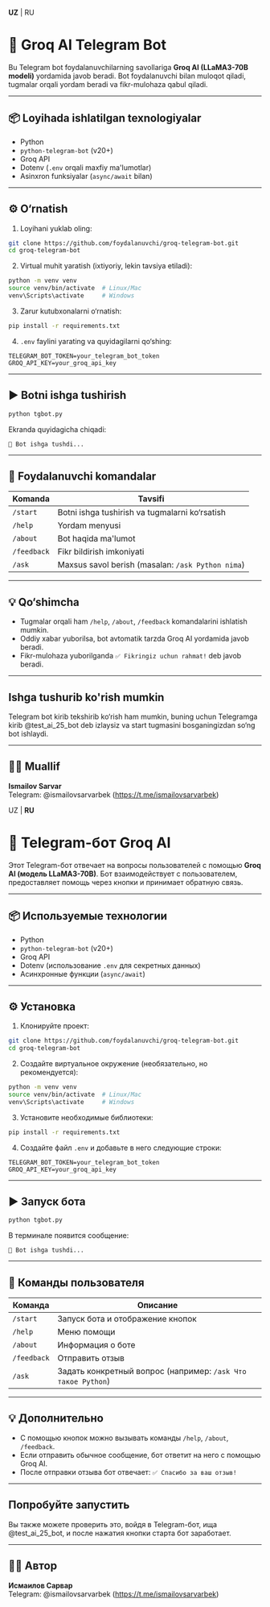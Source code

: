 **UZ** | RU
# 🤖 Groq AI Telegram Bot

Bu Telegram bot foydalanuvchilarning savollariga **Groq AI (LLaMA3-70B modeli)** yordamida javob beradi. Bot foydalanuvchi bilan muloqot qiladi, tugmalar orqali yordam beradi va fikr-mulohaza qabul qiladi.

---

## 📦 Loyihada ishlatilgan texnologiyalar

- Python
- `python-telegram-bot` (v20+)
- Groq API
- Dotenv (`.env` orqali maxfiy ma'lumotlar)
- Asinxron funksiyalar (`async/await` bilan)

---

## ⚙️ O‘rnatish

1. Loyihani yuklab oling:
```bash
git clone https://github.com/foydalanuvchi/groq-telegram-bot.git
cd groq-telegram-bot
```

2. Virtual muhit yaratish (ixtiyoriy, lekin tavsiya etiladi):
```bash
python -m venv venv
source venv/bin/activate  # Linux/Mac
venv\Scripts\activate     # Windows
```

3. Zarur kutubxonalarni o‘rnatish:
```bash
pip install -r requirements.txt
```

4. `.env` faylini yarating va quyidagilarni qo‘shing:
```
TELEGRAM_BOT_TOKEN=your_telegram_bot_token
GROQ_API_KEY=your_groq_api_key
```

---

## ▶️ Botni ishga tushirish

```bash
python tgbot.py
```

Ekranda quyidagicha chiqadi:
```
🤖 Bot ishga tushdi...
```

---

## 📌 Foydalanuvchi komandalar

| Komanda     | Tavsifi                                    |
|-------------|---------------------------------------------|
| `/start`    | Botni ishga tushirish va tugmalarni ko‘rsatish |
| `/help`     | Yordam menyusi                              |
| `/about`    | Bot haqida ma'lumot                         |
| `/feedback` | Fikr bildirish imkoniyati                   |
| `/ask`      | Maxsus savol berish (masalan: `/ask Python nima`) |

---

## 💡 Qo‘shimcha

- Tugmalar orqali ham `/help`, `/about`, `/feedback` komandalarini ishlatish mumkin.
- Oddiy xabar yuborilsa, bot avtomatik tarzda Groq AI yordamida javob beradi.
- Fikr-mulohaza yuborilganda `✅ Fikringiz uchun rahmat!` deb javob beradi.

---

## Ishga tushurib ko'rish mumkin
Telegram bot kirib tekshirib ko‘rish ham mumkin, buning uchun Telegramga kirib @test_ai_25_bot deb izlaysiz va start tugmasini bosganingizdan so‘ng bot ishlaydi.

---

## 🧑‍💻 Muallif

**Ismailov Sarvar**  
Telegram: @ismailovsarvarbek (https://t.me/ismailovsarvarbek)

UZ | **RU**

# 🤖 Telegram-бот Groq AI

Этот Telegram-бот отвечает на вопросы пользователей с помощью **Groq AI (модель LLaMA3-70B)**. Бот взаимодействует с пользователем, предоставляет помощь через кнопки и принимает обратную связь.

---

## 📦 Используемые технологии

- Python
- `python-telegram-bot` (v20+)
- Groq API
- Dotenv (использование `.env` для секретных данных)
- Асинхронные функции (`async/await`)

---

## ⚙️ Установка

1. Клонируйте проект:
```bash
git clone https://github.com/foydalanuvchi/groq-telegram-bot.git
cd groq-telegram-bot
```

2. Создайте виртуальное окружение (необязательно, но рекомендуется):
```bash
python -m venv venv
source venv/bin/activate  # Linux/Mac
venv\Scripts\activate     # Windows
```

3. Установите необходимые библиотеки:
```bash
pip install -r requirements.txt
```

4. Создайте файл `.env` и добавьте в него следующие строки:
```
TELEGRAM_BOT_TOKEN=your_telegram_bot_token
GROQ_API_KEY=your_groq_api_key
```

---

## ▶️ Запуск бота

```bash
python tgbot.py
```

В терминале появится сообщение:
```
🤖 Bot ishga tushdi...
```

---

## 📌 Команды пользователя

| Команда     | Описание                                    |
|-------------|----------------------------------------------|
| `/start`    | Запуск бота и отображение кнопок            |
| `/help`     | Меню помощи                                 |
| `/about`    | Информация о боте                           |
| `/feedback` | Отправить отзыв                             |
| `/ask`      | Задать конкретный вопрос (например: `/ask Что такое Python`) |

---

## 💡 Дополнительно

- С помощью кнопок можно вызывать команды `/help`, `/about`, `/feedback`.
- Если отправить обычное сообщение, бот ответит на него с помощью Groq AI.
- После отправки отзыва бот отвечает: `✅ Спасибо за ваш отзыв!`

---

## Попробуйте запустить
Вы также можете проверить это, войдя в Telegram-бот, ища @test_ai_25_bot, и после нажатия кнопки старта бот заработает.

---

## 👨‍💻 Автор

**Исмаилов Сарвар**  
Telegram: @ismailovsarvarbek (https://t.me/ismailovsarvarbek)
